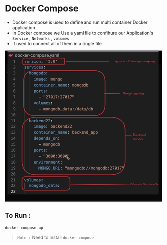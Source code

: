 # Docker Compose
- Docker compose is used to define and  run multi container Docker application 
- In Docker compose we Use a yaml file to confihure our Application's `Service` , `Networks` , `volumes`
- It used to connect all of them in a single file 


![alt text](image.png)

## To Run :
```bash
docker-compose up

```
> `Note :` Need to install `docker-compose`